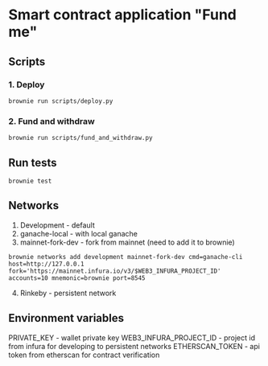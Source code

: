 # Smart contract application "Fund me"

## Scripts

### 1. Deploy

```
brownie run scripts/deploy.py
```

### 2. Fund and withdraw

```
brownie run scripts/fund_and_withdraw.py
```

## Run tests

```
brownie test
```

## Networks

1. Development - default
2. ganache-local - with local ganache
3. mainnet-fork-dev - fork from mainnet (need to add it to brownie)

```
brownie networks add development mainnet-fork-dev cmd=ganache-cli host=http://127.0.0.1 fork='https://mainnet.infura.io/v3/$WEB3_INFURA_PROJECT_ID' accounts=10 mnemonic=brownie port=8545
```

4. Rinkeby - persistent network

## Environment variables

PRIVATE_KEY - wallet private key
WEB3_INFURA_PROJECT_ID - project id from infura for developing to persistent networks
ETHERSCAN_TOKEN - api token from etherscan for contract verification
